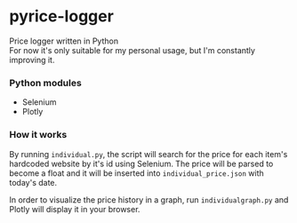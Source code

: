# pyrice-logger
Price logger written in Python  
For now it's only suitable for my personal usage, but I'm constantly improving it.

### Python modules 
- Selenium
- Plotly

### How it works
By running `individual.py`, the script will search for the price for each item's hardcoded website by it's id using Selenium. The price will be parsed to become a float and it will be inserted into `individual_price.json` with today's date. 

In order to visualize the price history in a graph, run `individualgraph.py` and Plotly will display it in your browser.
